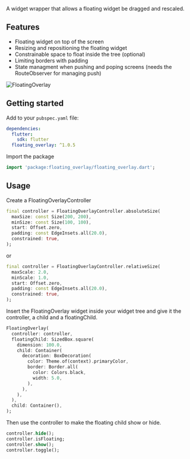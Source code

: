 A widget wrapper that allows a floating widget be dragged and rescaled.

## Features

- Floating widget on top of the screen
- Resizing and repositioning the floating widget
- Constrainable space to float inside the tree (optional)
- Limiting borders with padding
- State managment when pushing and poping screens (needs the RouteObserver for managing push)

![FloatingOverlay](https://user-images.githubusercontent.com/52160996/144409885-bbb6e850-c570-4c81-a920-12a08183449d.gif)

## Getting started

Add to your ```pubspec.yaml``` file:

```yaml
dependencies:
  flutter:
    sdk: flutter
  floating_overlay: ^1.0.5
```

Import the package

```dart
import 'package:floating_overlay/floating_overlay.dart';
```

## Usage

Create a FloatingOverlayController

```dart
final controller = FloatingOverlayController.absoluteSize(
  maxSize: const Size(200, 200),
  minSize: const Size(100, 100),
  start: Offset.zero,
  padding: const EdgeInsets.all(20.0),
  constrained: true,
);
```

or

```dart
final controller = FloatingOverlayController.relativeSize(
  maxScale: 2.0,
  minScale: 1.0,
  start: Offset.zero,
  padding: const EdgeInsets.all(20.0),
  constrained: true,
);
```

Insert the FloatingOverlay widget inside your widget tree and give it the controller, a child and a floatingChild.

```dart
FloatingOverlay(
  controller: controller,
  floatingChild: SizedBox.square(
    dimension: 100.0,
    child: Container(
      decoration: BoxDecoration(
        color: Theme.of(context).primaryColor,
        border: Border.all(
          color: Colors.black,
          width: 5.0,
        ),
      ),
    ),
  ),
  child: Container(),
);
```

Then use the controller to make the floating child show or hide.

```dart
controller.hide();
controller.isFloating;
controller.show();
controller.toggle();
```
